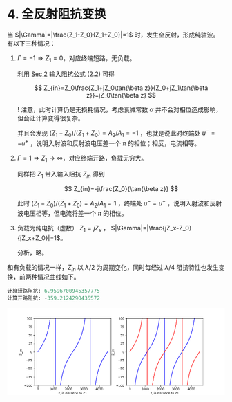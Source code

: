 # 4. 全反射阻抗变换

当 $|\Gamma|=|\frac{Z_1-Z_0}{Z_1+Z_0}|=1$ 时，发生全反射，形成纯驻波。有以下三种情况：

1. $\Gamma=-1\Rightarrow Z_1=0$，对应终端短路，无负载。

    利用 [Sec 2](02阻抗变换特性.md) 输入阻抗公式 $(2.2)$ 可得
    
	$$
	Z_{in}=Z_0\frac{Z_1+jZ_0\tan{\beta z}}{Z_0+jZ_1\tan{\beta z}}=jZ_0\tan{\beta z}
	$$

    ! 注意，此时计算仍是无损耗情况，考虑衰减常数 $\alpha$ 并不会对相位造成影响，但会让计算变得很复杂。

    并且会发现 $(Z_1-Z_0)/(Z_1+Z_0)=A_2/A_1=-1$ ，也就是说此时终端处 $u^-=-u^+$ ，说明入射波和反射波电压差一个 $\pi$ 的相位；相反，电流相等。

2. $\Gamma=1\Rightarrow Z_1\rightarrow\infty$，对应终端开路，负载无穷大。

    同样把 $Z_1$ 带入输入阻抗 $Z_{in}$ 得到

    $$
    Z_{in}=-j\frac{Z_0}{\tan{\beta z}}
    $$

    此时 $(Z_1-Z_0)/(Z_1+Z_0)=A_2/A_1=1$ ，终端处 $u^-=u^+$ ，说明入射波和反射波电压相等，但电流将差一个 $\pi$ 的相位。

3. 负载为纯电抗（虚数） $Z_1=jZ_x$ ， $|\Gamma|=|\frac{jZ_x-Z_0}{jZ_x+Z_0}|=1$。

    分析，略。
   
和有负载的情况一样，$Z_{in}$ 以 $\lambda/2$ 为周期变化，同时每经过 $\lambda/4$ 阻抗特性也发生变换，前两种情况曲线如下。

```py
计算短路阻抗: 6.9596700945357775
计算开路阻抗: -359.2124290435572
```

![Alt text](image/change-4-lamb.png)
